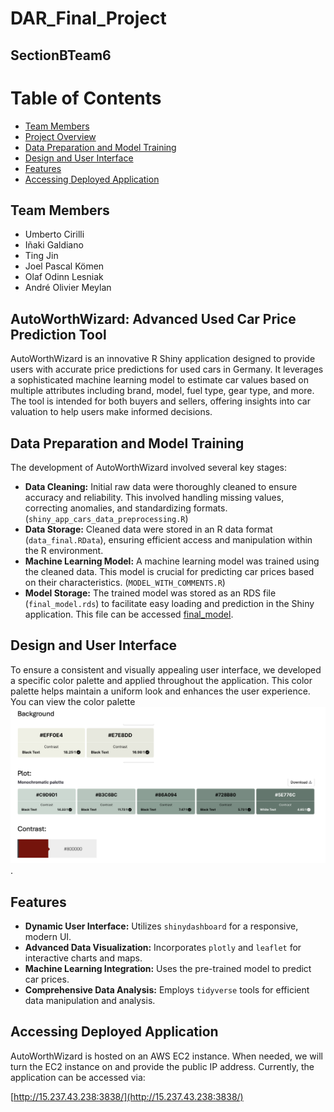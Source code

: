 # DAR_Final_Project
## SectionBTeam6

# Table of Contents
- [Team Members](#team-members)
- [Project Overview](#autoworthwizard-advanced-used-car-price-prediction-tool)
- [Data Preparation and Model Training](#data-preparation-and-model-training)
- [Design and User Interface](#design-and-user-interface)
- [Features](#features)
- [Accessing Deployed Application](#accessing-deployed-application)


## Team Members
- Umberto Cirilli
- Iñaki Galdiano
- Ting Jin
- Joel Pascal Kömen
- Olaf Odinn Lesniak
- André Olivier Meylan

## AutoWorthWizard: Advanced Used Car Price Prediction Tool

AutoWorthWizard is an innovative R Shiny application designed to provide users with accurate price predictions for used cars in Germany. It leverages a sophisticated machine learning model to estimate car values based on multiple attributes including brand, model, fuel type, gear type, and more. The tool is intended for both buyers and sellers, offering insights into car valuation to help users make informed decisions.

## Data Preparation and Model Training

The development of AutoWorthWizard involved several key stages:
- **Data Cleaning:** Initial raw data were thoroughly cleaned to ensure accuracy and reliability. This involved handling missing values, correcting anomalies, and standardizing formats.(`shiny_app_cars_data_preprocessing.R`)
- **Data Storage:** Cleaned data were stored in an R data format (`data_final.RData`), ensuring efficient access and manipulation within the R environment.
- **Machine Learning Model:** A machine learning model was trained using the cleaned data. This model is crucial for predicting car prices based on their characteristics. (`MODEL_WITH_COMMENTS.R`)
- **Model Storage:** The trained model was stored as an RDS file (`final_model.rds`) to facilitate easy loading and prediction in the Shiny application. This file can be accessed [final_model](https://urledu-my.sharepoint.com/:u:/g/personal/ting_jin_esade_edu/EcY7v9JgSdJBmc6ELRSuZO4B_23UdRMagnCirThU98QYmw?e=0sih6Z).

## Design and User Interface

To ensure a consistent and visually appealing user interface, we developed a specific color palette and applied throughout the application. This color palette helps maintain a uniform look and enhances the user experience. You can view the color palette ![color/palette](https://github.com/tingjintj/Team6/blob/main/color-palette.png).

## Features

- **Dynamic User Interface:** Utilizes `shinydashboard` for a responsive, modern UI.
- **Advanced Data Visualization:** Incorporates `plotly` and `leaflet` for interactive charts and maps.
- **Machine Learning Integration:** Uses the pre-trained model to predict car prices.
- **Comprehensive Data Analysis:** Employs `tidyverse` tools for efficient data manipulation and analysis.

## Accessing Deployed Application

AutoWorthWizard is hosted on an AWS EC2 instance. When needed, we will turn the EC2 instance on and provide the public IP address. Currently, the application can be accessed via:

[http://15.237.43.238:3838/](http://15.237.43.238:3838/)
